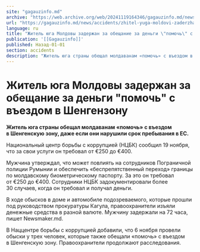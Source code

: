 ```yaml
---
site: "gagauzinfo.md"
archive: "https://web.archive.org/web/20241119164346/gagauzinfo.md/news/accidents/zhitel-yuga-moldovi-zaderzhan-za-obeschanie-za-dengi-pomoch-s-vezdom-v-shengenzonu"
url: "https://gagauzinfo.md/news/accidents/zhitel-yuga-moldovi-zaderzhan-za-obeschanie-za-dengi-pomoch-s-vezdom-v-shengenzonu"
language: ru
title: "Житель юга Молдовы задержан за обещание за деньги \"помочь\" с въездом в Шенгензону"
publication: '[[Gagauzinfo]]'
published: Назад-01-01
section: accidents
description: "Житель юга страны обещал молдаванам «помочь» с въездом в Шенгенскую зону, даже если они нарушили срок пребывания в ЕС."
---
```


# Житель юга Молдовы задержан за обещание за деньги "помочь" с въездом в Шенгензону

**Житель юга страны обещал молдаванам «помочь» с въездом в Шенгенскую зону, даже если они нарушили срок пребывания в ЕС.**

Национальный центр борьбы с коррупцией (НЦБК) сообщил 19 ноября, что за свои услуги он требовал от €250 до €400.

Мужчина утверждал, что может повлиять на сотрудников Пограничной полиции Румынии и обеспечить «беспрепятственный переход» границы по молдавскому биометрическому паспорту. За это он требовал от €250 до €400. Сотрудники НЦБК задокументировали более 30 случаев, когда он требовал и получал деньги.

В ходе обысков в доме и автомобиле подозреваемого, которые прошли под руководством прокуратуры Кагула, правоохранители изъяли денежные средства в разной валюте. Мужчину задержали на 72 часа, пишет Newsmaker.md.

В Наццентре борьбы с коррупцией добавили, что 6 ноября провели обыски у трех человек, которые также обещали «помочь» с въездом в Шенгенскую зону. Правоохранители продолжают расследования.